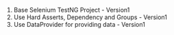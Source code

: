 1) Base Selenium TestNG Project - Version1
2) Use Hard Asserts, Dependency and Groups - Version1
3) Use DataProvider for providing data - Version1
